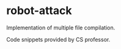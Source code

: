 # robot-attack
Implementation of multiple file compilation.

Code snippets provided by CS professor.
